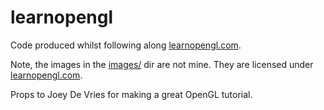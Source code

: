 # learnopengl
Code produced whilst following along [learnopengl.com](learnopengl.com).

Note, the images in the [images/](images/]) dir are not mine. They are licensed under
[learnopengl.com](learnopengl.com).

Props to Joey De Vries for making a great OpenGL tutorial.
